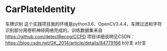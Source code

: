 # CarPlateIdentity
车牌识别
这个实践项目我的环境是python3.6、OpenCV3.4.4，车牌过滤和字符识别部分用卷积神经网络完成的，训练数据集来自 https://github.com/detectRecog/CCPD
项目详细说明见CSDN：https://blog.csdn.net/GK_2014/article/details/84779166
b分支
a分支
